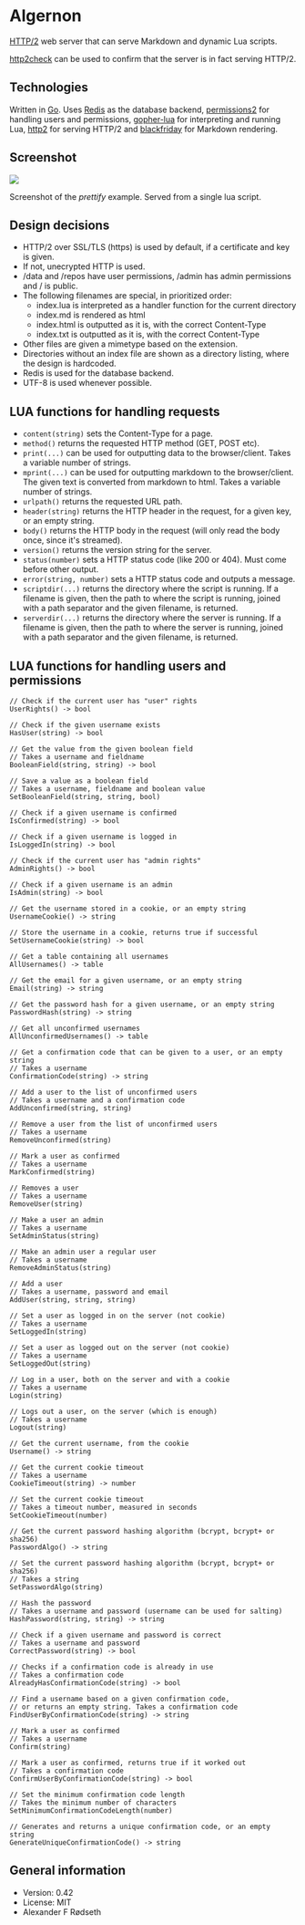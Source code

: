 # Algernon

[HTTP/2](https://tools.ietf.org/html/draft-ietf-httpbis-http2-16) web server that can serve Markdown and dynamic Lua scripts.

[http2check](https://github.com/xyproto/http2check) can be used to confirm that the server is in fact serving HTTP/2.


Technologies
------------

Written in [Go](https://golang.org). Uses [Redis](https://redis.io) as the database backend, [permissions2](https://github.com/xyproto/permissions2) for handling users and permissions, [gopher-lua](https://github.com/yuin/gopher-lua) for interpreting and running Lua, [http2](https://github.com/bradfitz/http2) for serving HTTP/2 and [blackfriday](https://github.com/russross/blackfriday) for Markdown rendering.


Screenshot
----------

<img src="https://raw.github.com/xyproto/algernon/master/img/screenshot.png">

Screenshot of the *prettify* example. Served from a single lua script.


Design decisions
----------------

* HTTP/2 over SSL/TLS (https) is used by default, if a certificate and key is given.
* If not, unecrypted HTTP is used.
* /data and /repos have user permissions, /admin has admin permissions and / is public.
* The following filenames are special, in prioritized order:
    * index.lua is interpreted as a handler function for the current directory
    * index.md is rendered as html
    * index.html is outputted as it is, with the correct Content-Type
    * index.txt is outputted as it is, with the correct Content-Type
* Other files are given a mimetype based on the extension.
* Directories without an index file are shown as a directory listing, where the design is hardcoded.
* Redis is used for the database backend.
* UTF-8 is used whenever possible.


LUA functions for handling requests
-----------------------------------

* `content(string)` sets the Content-Type for a page.
* `method()` returns the requested HTTP method (GET, POST etc).
* `print(...)` can be used for outputting data to the browser/client. Takes a variable number of strings.
* `mprint(...)` can be used for outputting markdown to the browser/client. The given text is converted from markdown to html. Takes a variable number of strings.
* `urlpath()` returns the requested URL path.
* `header(string)` returns the HTTP header in the request, for a given key, or an empty string.
* `body()` returns the HTTP body in the request (will only read the body once, since it's streamed).
* `version()` returns the version string for the server.
* `status(number)` sets a HTTP status code (like 200 or 404). Must come before other output.
* `error(string, number)` sets a HTTP status code and outputs a message.
* `scriptdir(...)` returns the directory where the script is running. If a filename is given, then the path to where the script is running, joined with a path separator and the given filename, is returned.
* `serverdir(...)` returns the directory where the server is running. If a filename is given, then the path to where the server is running, joined with a path separator and the given filename, is returned.


LUA functions for handling users and permissions
------------------------------------------------

~~~
// Check if the current user has "user" rights
UserRights() -> bool

// Check if the given username exists
HasUser(string) -> bool

// Get the value from the given boolean field
// Takes a username and fieldname
BooleanField(string, string) -> bool

// Save a value as a boolean field
// Takes a username, fieldname and boolean value
SetBooleanField(string, string, bool)

// Check if a given username is confirmed
IsConfirmed(string) -> bool

// Check if a given username is logged in
IsLoggedIn(string) -> bool

// Check if the current user has "admin rights"
AdminRights() -> bool

// Check if a given username is an admin
IsAdmin(string) -> bool

// Get the username stored in a cookie, or an empty string
UsernameCookie() -> string

// Store the username in a cookie, returns true if successful
SetUsernameCookie(string) -> bool

// Get a table containing all usernames
AllUsernames() -> table

// Get the email for a given username, or an empty string
Email(string) -> string

// Get the password hash for a given username, or an empty string
PasswordHash(string) -> string

// Get all unconfirmed usernames
AllUnconfirmedUsernames() -> table

// Get a confirmation code that can be given to a user, or an empty string
// Takes a username
ConfirmationCode(string) -> string

// Add a user to the list of unconfirmed users
// Takes a username and a confirmation code
AddUnconfirmed(string, string)

// Remove a user from the list of unconfirmed users
// Takes a username
RemoveUnconfirmed(string)

// Mark a user as confirmed
// Takes a username
MarkConfirmed(string)

// Removes a user
// Takes a username
RemoveUser(string)

// Make a user an admin
// Takes a username
SetAdminStatus(string)

// Make an admin user a regular user
// Takes a username
RemoveAdminStatus(string)

// Add a user
// Takes a username, password and email
AddUser(string, string, string)

// Set a user as logged in on the server (not cookie)
// Takes a username
SetLoggedIn(string)

// Set a user as logged out on the server (not cookie)
// Takes a username
SetLoggedOut(string)

// Log in a user, both on the server and with a cookie
// Takes a username
Login(string)

// Logs out a user, on the server (which is enough)
// Takes a username
Logout(string)

// Get the current username, from the cookie
Username() -> string

// Get the current cookie timeout
// Takes a username
CookieTimeout(string) -> number

// Set the current cookie timeout
// Takes a timeout number, measured in seconds
SetCookieTimeout(number)

// Get the current password hashing algorithm (bcrypt, bcrypt+ or sha256)
PasswordAlgo() -> string

// Set the current password hashing algorithm (bcrypt, bcrypt+ or sha256)
// Takes a string
SetPasswordAlgo(string)

// Hash the password
// Takes a username and password (username can be used for salting)
HashPassword(string, string) -> string

// Check if a given username and password is correct
// Takes a username and password
CorrectPassword(string) -> bool

// Checks if a confirmation code is already in use
// Takes a confirmation code
AlreadyHasConfirmationCode(string) -> bool

// Find a username based on a given confirmation code,
// or returns an empty string. Takes a confirmation code
FindUserByConfirmationCode(string) -> string

// Mark a user as confirmed
// Takes a username
Confirm(string)

// Mark a user as confirmed, returns true if it worked out
// Takes a confirmation code
ConfirmUserByConfirmationCode(string) -> bool

// Set the minimum confirmation code length
// Takes the minimum number of characters
SetMinimumConfirmationCodeLength(number)

// Generates and returns a unique confirmation code, or an empty string
GenerateUniqueConfirmationCode() -> string
~~~

General information
-------------------

* Version: 0.42
* License: MIT
* Alexander F Rødseth

